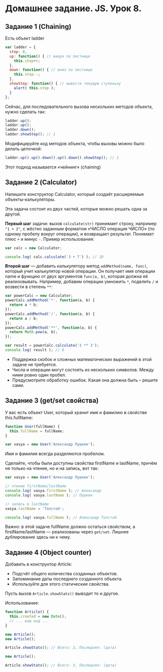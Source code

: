 # Домашнее задание. JS. Урок 8.

## Задание 1 (Chaining)

Есть объект ladder

```js
var ladder = {
  step: 0,
  up: function() { // вверх по лестнице
    this.step++;
  },
  down: function() { // вниз по лестнице
    this.step--;
  },
  showStep: function() { // вывести текущую ступеньку
    alert( this.step );
  }
};
```
Сейчас, для последовательного вызова нескольких методов объекта, нужно сделать так:

```js
ladder.up();
ladder.up();
ladder.down();
ladder.showStep(); // 1
```

Модифицируйте код методов объекта, чтобы вызовы можно было делать цепочкой:

```js
ladder.up().up().down().up().down().showStep(); // 1
```

Этот подход называется «чейнинг» (chaining) 

## Задание 2 (Calculator)

Напишите конструктор Calculator, который создаёт расширяемые объекты-калькуляторы.

Эта задача состоит из двух частей, которые можно решать одна за другой.

**Первый шаг** задачи: вызов `calculate(str)` принимает строку, например `"1 + 2"`, с жёстко заданным форматом «ЧИСЛО операция ЧИСЛО» (по одному пробелу вокруг операции), и возвращает результат. Понимает плюс `+` и минус `-`.
Пример использования:

```js
var calc = new Calculator;

console.log( calc.calculate('3 + 7') ); // 10
```

**Второй шаг** — добавить калькулятору метод `addMethod(name, func)`, который учит калькулятор новой операции. Он получает имя операции name и функцию от двух аргументов `func(a, b)`, которая должна её реализовывать.
Например, добавим операции умножить `*`, поделить `/` и возвести в степень `**`:

```js
var powerCalc = new Calculator;
powerCalc.addMethod('*', function(a, b) {
  return a * b;
});
powerCalc.addMethod('/', function(a, b) {
  return a / b;
});
powerCalc.addMethod('**', function(a, b) {
  return Math.pow(a, b);
});

var result = powerCalc.calculate('2 ** 3');
console.log( result ); // 8
```

* Поддержка скобок и сложных математических выражений в этой задаче не требуется.
* Числа и операции могут состоять из нескольких символов. Между ними ровно один пробел.
* Предусмотрите обработку ошибок. Какая она должна быть – решите сами.


## Задание 3 (get/set свойства)

У вас есть объект User, который хранит имя и фамилию в свойстве this.fullName:

```js
function User(fullName) {
  this.fullName = fullName;
}

var vasya = new User('Александр Пушкин');
```

Имя и фамилия всегда разделяются пробелом.

Сделайте, чтобы были доступны свойства firstName и lastName, причём не только на чтение, но и на запись, вот так:

```js
var vasya = new User('Александр Пушкин');

// чтение firstName/lastName
console.log( vasya.firstName ); // Александр
console.log( vasya.lastName ); // Пушкин

// запись в lastName
vasya.lastName = 'Толстой';

console.log( vasya.fullName ); // Александр Толстой
```

Важно: в этой задаче fullName должно остаться свойством, а firstName/lastName — реализованы через `get/set`. Лишнее дублирование здесь ни к чему.

## Задание 4 (Object counter)

Добавить в конструктор Article:

* Подсчёт общего количества созданных объектов.
* Запоминание даты последнего созданного объекта.
* Используйте для этого статические свойства.

Пусть вызов `Article.showStats()` выводит то и другое.

Использование:

```js
function Article() {
  this.created = new Date();
  // ... ваш код ...
}

new Article();
new Article();

Article.showStats(); // Всего: 2, Последняя: (дата)

new Article();

Article.showStats(); // Всего: 3, Последняя: (дата)
```
